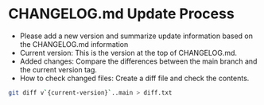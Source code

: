 # CHANGELOG.md Update Process

- Please add a new version and summarize update information based on the CHANGELOG.md information
- Current version: This is the version at the top of CHANGELOG.md.
- Added changes: Compare the differences between the main branch and the current version tag.
- How to check changed files: Create a diff file and check the contents.

```bash
git diff v`{current-version}`..main > diff.txt
```
